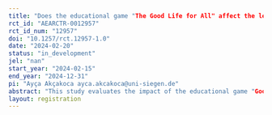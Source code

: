 ```yaml
---
title: "Does the educational game "The Good Life for All" affect the learning progress and values of high school students and does this effect differ across cultural contexts?"
rct_id: "AEARCTR-0012957"
rct_id_num: "12957"
doi: "10.1257/rct.12957-1.0"
date: "2024-02-20"
status: "in_development"
jel: "nan"
start_year: "2024-02-15"
end_year: "2024-12-31"
pi: "Ayça Akçakoca ayca.akcakoca@uni-siegen.de"
abstract: "This study evaluates the impact of the educational game "Good Life for All" on learning outcomes and values based on the 17 SDGs created by the United Nations, among advanced secondary schools. This study aims to determine if the educational game influences competence and the development of personal values. Additionally, it seeks to explore potential variations in this influence across diverse cultural contexts, such as Germany and Zanzibar (Tanzania). The game instructs students on considering both individual preferences and societal interests in economic decision-making. Also, it is set to emphasize the disparities between the Global North and South. The investigation employs both quantitative and qualitative analyses of competence and attitude development. In both Germany and Tanzania, the study is conducted with the participation of five schools from each country. Participants are allocated into experimental and control groups, completing identical questionnaires before and after engaging with the game to measure learning outcomes. Moreover, a follow-up assessment six months later provides insights into long-term effects. The study formulates several hypotheses, anticipating overall enhancements in learning outcomes, a potentially heightened impact of the game in Tanzania, and the sustained retention of acquired knowledge. The outcomes are expected to illuminate the efficacy of the game and reveal potential cultural disparities in competence and value development. The study aligns with existing research examining the effects of educational games in various educational settings. For instance, Klassen and Willoughby (2003) investigated the use of educational games as instructional tools, indicating positive impacts on students' understanding of complex concepts. Additionally, studies by Obro (2023), Ramani and Siegler (2012), and Farrah and Shabaneh (2019) highlighted the effectiveness of educational games in improving learning outcomes and fostering student engagement. However, literature concerning economic education in this context is scarce to nonexistent. Despite the apparent advantages, the effectiveness of incorporating educational games into the school environment remains largely unexplored. Additional research is necessary to comprehensively grasp the potential impacts, opportunities for optimization, and challenges associated with this pedagogical approach. The findings of this study could contribute to a deeper understanding of the effectiveness of educational games in promoting competency development and value orientation among students. Insights gained from this research may have implications for educational policies and practices, particularly in enhancing intercultural competence and promoting sustainable development goals. Moreover, the study's methodology and findings could be transferable to other contexts, offering valuable insights for educators and policymakers globally. Future research could explore long-term effects and additional factors influencing the effectiveness of educational games, further advancing the field of educational technology and pedagogy.            "
layout: registration
---
```


